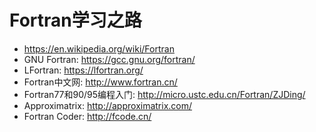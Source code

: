 # Fortran学习之路

* <https://en.wikipedia.org/wiki/Fortran>
* GNU Fortran: <https://gcc.gnu.org/fortran/>
* LFortran: <https://lfortran.org/>
* Fortran中文网: <http://www.fortran.cn/>
* Fortran77和90/95编程入门: <http://micro.ustc.edu.cn/Fortran/ZJDing/>
* Approximatrix: <http://approximatrix.com/>
* Fortran Coder: <http://fcode.cn/>


